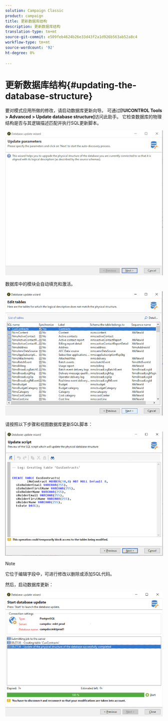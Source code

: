 ```yaml
---
solution: Campaign Classic
product: campaign
title: 更新数据库结构
description: 更新数据库结构
translation-type: tm+mt
source-git-commit: e509feb4624b26e33d43f2a1d926b563ab52a8c4
workflow-type: tm+mt
source-wordcount: '92'
ht-degree: 0%

---
```


# 更新数据库结构{#updating-the-database-structure}

要对模式应用所做的修改，请启动数据库更新向导。 可通过&#x200B;**[!UICONTROL Tools > Advanced > Update database structure]**&#x200B;访问此助手。 它检查数据库的物理结构是否与其逻辑描述匹配并执行SQL更新脚本。

![](assets/schema_update.png)

数据库中的模块会自动填充和激活。

![](assets/schema_update_select2.png)

请按照以下步骤和视图数据库更新SQL脚本：

![](assets/schema_update2.png)

>[!NOTE]
>
>它位于编辑字段中，可进行修改以删除或添加SQL代码。

然后，启动数据库更新：

![](assets/schema_update3.png)
